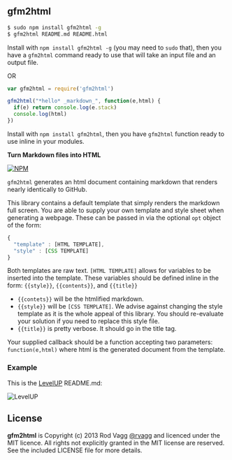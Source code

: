 ## gfm2html

```sh
$ sudo npm install gfm2html -g
$ gfm2html README.md README.html
```
Install with `npm install gfm2html -g` (you may need to `sudo` that), then you have a `gfm2html` command ready to use that will take an input file and an output file.

OR

```js
var gfm2html = require('gfm2html')

gfm2html("*hello* _markdown_", function(e,html) {
  if(e) return console.log(e.stack)
  console.log(html)
})
```

Install with `npm install gfm2html`, then you have  `gfm2html` function ready to use inline in your modules.

**Turn Markdown files into HTML**

[![NPM](https://nodei.co/npm/gfm2html.png)](https://nodei.co/npm/gfm2html/)

`gfm2html` generates an html document containing markdown that renders nearly identically to GitHub.

This library contains a default template that simply renders the markdown full screen. You are able to supply your own template and style sheet when generating a webpage. These can be passed in via the optional `opt` object of the form:

```js
{
  "template" : [HTML TEMPLATE],
  "style" : [CSS TEMPLATE]
}
```

Both templates are raw text. `[HTML TEMPLATE]` allows for variables to be inserted into the template. These variables should be defined inline in the form: `{{style}}`, `{{contents}}`, and `{{title}}`

* `{{contets}}` will be the htmlified markdown.
* `{{style}}` will be `[CSS TEMPLATE]`. We advise against changing the style template as it is the whole appeal of this library. You should re-evaluate your solution if you need to replace this style file.
* `{{title}}` is pretty verbose. It should go in the title tag.

Your supplied callback should be a function accepting two parameters: `function(e,html)` where html is the generated document from the template.



### Example

This is the [LevelUP](https://github.com/rvagg/node-levelup) README.md:

![LevelUP](levelup_ss.png)

## License

**gfm2html** is Copyright (c) 2013 Rod Vagg [@rvagg](https://twitter.com/rvagg) and licenced under the MIT licence. All rights not explicitly granted in the MIT license are reserved. See the included LICENSE file for more details.
